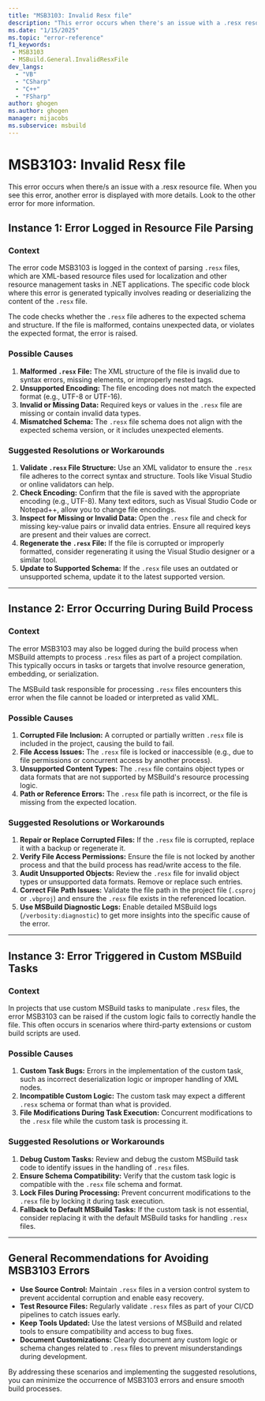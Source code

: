 ```yaml
---
title: "MSB3103: Invalid Resx file"
description: "This error occurs when there's an issue with a .resx resource file."
ms.date: "1/15/2025"
ms.topic: "error-reference"
f1_keywords:
 - MSB3103
 - MSBuild.General.InvalidResxFile
dev_langs:
  - "VB"
  - "CSharp"
  - "C++"
  - "FSharp"
author: ghogen
ms.author: ghogen
manager: mijacobs
ms.subservice: msbuild
---
```

# MSB3103: Invalid Resx file

This error occurs when there/s an issue with a .resx resource file. When you see this error, another error is displayed with more details. Look to the other error for more information.

## Instance 1: Error Logged in Resource File Parsing

### Context
The error code MSB3103 is logged in the context of parsing `.resx` files, which are XML-based resource files used for localization and other resource management tasks in .NET applications. The specific code block where this error is generated typically involves reading or deserializing the content of the `.resx` file.

The code checks whether the `.resx` file adheres to the expected schema and structure. If the file is malformed, contains unexpected data, or violates the expected format, the error is raised.

### Possible Causes
1. **Malformed `.resx` File:** The XML structure of the file is invalid due to syntax errors, missing elements, or improperly nested tags.
2. **Unsupported Encoding:** The file encoding does not match the expected format (e.g., UTF-8 or UTF-16).
3. **Invalid or Missing Data:** Required keys or values in the `.resx` file are missing or contain invalid data types.
4. **Mismatched Schema:** The `.resx` file schema does not align with the expected schema version, or it includes unexpected elements.

### Suggested Resolutions or Workarounds
1. **Validate `.resx` File Structure:** Use an XML validator to ensure the `.resx` file adheres to the correct syntax and structure. Tools like Visual Studio or online validators can help.
2. **Check Encoding:** Confirm that the file is saved with the appropriate encoding (e.g., UTF-8). Many text editors, such as Visual Studio Code or Notepad++, allow you to change file encodings.
3. **Inspect for Missing or Invalid Data:** Open the `.resx` file and check for missing key-value pairs or invalid data entries. Ensure all required keys are present and their values are correct.
4. **Regenerate the `.resx` File:** If the file is corrupted or improperly formatted, consider regenerating it using the Visual Studio designer or a similar tool.
5. **Update to Supported Schema:** If the `.resx` file uses an outdated or unsupported schema, update it to the latest supported version.

---

## Instance 2: Error Occurring During Build Process

### Context
The error MSB3103 may also be logged during the build process when MSBuild attempts to process `.resx` files as part of a project compilation. This typically occurs in tasks or targets that involve resource generation, embedding, or serialization.

The MSBuild task responsible for processing `.resx` files encounters this error when the file cannot be loaded or interpreted as valid XML.

### Possible Causes
1. **Corrupted File Inclusion:** A corrupted or partially written `.resx` file is included in the project, causing the build to fail.
2. **File Access Issues:** The `.resx` file is locked or inaccessible (e.g., due to file permissions or concurrent access by another process).
3. **Unsupported Content Types:** The `.resx` file contains object types or data formats that are not supported by MSBuild's resource processing logic.
4. **Path or Reference Errors:** The `.resx` file path is incorrect, or the file is missing from the expected location.

### Suggested Resolutions or Workarounds
1. **Repair or Replace Corrupted Files:** If the `.resx` file is corrupted, replace it with a backup or regenerate it.
2. **Verify File Access Permissions:** Ensure the file is not locked by another process and that the build process has read/write access to the file.
3. **Audit Unsupported Objects:** Review the `.resx` file for invalid object types or unsupported data formats. Remove or replace such entries.
4. **Correct File Path Issues:** Validate the file path in the project file (`.csproj` or `.vbproj`) and ensure the `.resx` file exists in the referenced location.
5. **Use MSBuild Diagnostic Logs:** Enable detailed MSBuild logs (`/verbosity:diagnostic`) to get more insights into the specific cause of the error.

---

## Instance 3: Error Triggered in Custom MSBuild Tasks

### Context
In projects that use custom MSBuild tasks to manipulate `.resx` files, the error MSB3103 can be raised if the custom logic fails to correctly handle the file. This often occurs in scenarios where third-party extensions or custom build scripts are used.

### Possible Causes
1. **Custom Task Bugs:** Errors in the implementation of the custom task, such as incorrect deserialization logic or improper handling of XML nodes.
2. **Incompatible Custom Logic:** The custom task may expect a different `.resx` schema or format than what is provided.
3. **File Modifications During Task Execution:** Concurrent modifications to the `.resx` file while the custom task is processing it.

### Suggested Resolutions or Workarounds
1. **Debug Custom Tasks:** Review and debug the custom MSBuild task code to identify issues in the handling of `.resx` files.
2. **Ensure Schema Compatibility:** Verify that the custom task logic is compatible with the `.resx` file schema and format.
3. **Lock Files During Processing:** Prevent concurrent modifications to the `.resx` file by locking it during task execution.
4. **Fallback to Default MSBuild Tasks:** If the custom task is not essential, consider replacing it with the default MSBuild tasks for handling `.resx` files.

---

## General Recommendations for Avoiding MSB3103 Errors
- **Use Source Control:** Maintain `.resx` files in a version control system to prevent accidental corruption and enable easy recovery.
- **Test Resource Files:** Regularly validate `.resx` files as part of your CI/CD pipelines to catch issues early.
- **Keep Tools Updated:** Use the latest versions of MSBuild and related tools to ensure compatibility and access to bug fixes.
- **Document Customizations:** Clearly document any custom logic or schema changes related to `.resx` files to prevent misunderstandings during development.

By addressing these scenarios and implementing the suggested resolutions, you can minimize the occurrence of MSB3103 errors and ensure smooth build processes.
